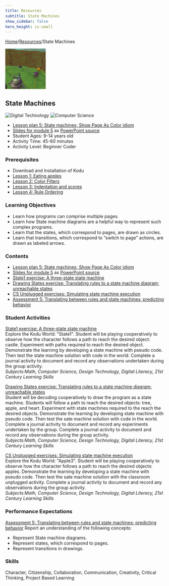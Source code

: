 ```yaml
---
title: Resources
subtitle: State Machines
show_sidebar: false
hero_height: is-small
---
```


[Home](..)/[Resources](.)/State Machines

[![](state_machines.png)](https://worlds.kodugamelab.com/world/r9vwvpH3v0SnRRZnB69x2Q==)

## State Machines
![Digital Technology](dt.png) ![Computer Science](cs.png)

* [Lesson plan 5: State machines; Show Page As Color idiom](https://www.cs.cmu.edu/~dst/Kodu/Curriculum/modules/05/lesson5.pdf) 
* [Slides for module 5](https://www.cs.cmu.edu/~dst/Kodu/Curriculum/modules/05/slides5.pdf) as [PowerPoint source](https://www.cs.cmu.edu/~dst/Kodu/Curriculum/modules/05/slides5.pptx) 
* Student Ages: 9-14 years old
* Activity Time: 45-60 minutes
* Activity Level: Beginner Coder

### Prerequisites 
* Download and Installation of Kodu
* [Lesson 1: Eating apples](eating_apples)
* [Lesson 2: Color Filters](color_filters)
* [Lesson 3: Indentation and scores](indentation_and_scores)
* [Lesson 4: Rule Ordering](rule_ordering)

### Learning Objectives
* Learn how programs can comprise multiple pages.
* Learn how State machine diagrams are a helpful way to represent such complex programs.
* Learn that the states, which correspond to pages, are drawn as circles.
* Learn that transitions, which correspond to “switch to page” actions, are drawn as labeled arrows.

### Contents
* [Lesson plan 5: State machines; Show Page As Color idiom](https://www.cs.cmu.edu/~dst/Kodu/Curriculum/modules/05/lesson5.pdf) 
* [Slides for module 5](https://www.cs.cmu.edu/~dst/Kodu/Curriculum/modules/05/slides5.pdf) as [PowerPoint source](https://www.cs.cmu.edu/~dst/Kodu/Curriculum/modules/05/slides5.pptx) 
* [State1 exercise: A three-state state machine](https://www.cs.cmu.edu/~dst/Kodu/Curriculum/modules/05/05-state1.pdf)
* [Drawing States exercise: Translating rules to a state machine diagram; unreachable states](https://www.cs.cmu.edu/~dst/Kodu/Curriculum/modules/05/05-drawing.pdf)
* [CS Unplugged exercises: Simulating state machine execution](https://www.cs.cmu.edu/~dst/Kodu/Curriculum/modules/05/05-unplugged.pdf)
* [Assessment 5: Translating between rules and state machines; predicting behavior](https://www.cs.cmu.edu/~dst/Kodu/Curriculum/modules/05/questionnaire5.pdf)

### Student Activities
[State1 exercise: A three-state state machine](https://www.cs.cmu.edu/~dst/Kodu/Curriculum/modules/05/05-state1.pdf)<br>
Explore the Kodu World: "State1". Student will be playing cooperatively to observe how the character follows a path to reach the desired object: castle. Experiment with paths required to reach the desired object. Demonstrate the learning by developing a state machine with pseudo code. Then test the state machine solution with code in the world. Complete a journal activity to document and record any observations undertaken during the group activity.<br>
*Subjects:Math, Computer Science, Design Technology, Digital Literacy, 21st Century Learning Skills*

[Drawing States exercise: Translating rules to a state machine diagram; unreachable states](https://www.cs.cmu.edu/~dst/Kodu/Curriculum/modules/05/05-drawing.pdf)<br>
Student will be decoding cooperatively to draw the program as a state machine. Students will follow a path to reach the desired objects: tree, apple, and heart. Experiment with state machines required to the reach the desired objects. Demonstrate the learning by developing state machine with pseudo code. Then test the sate machine solution with code in the world. Complete a journal activity to document and record any experiments undertaken by the group. Complete a journal activity to document and record any observations during the group activity.<br>
*Subjects:Math, Computer Science, Design Technology, Digital Literacy, 21st Century Learning Skills*

[CS Unplugged exercises: Simulating state machine execution](https://www.cs.cmu.edu/~dst/Kodu/Curriculum/modules/05/05-unplugged.pdf)<br>
Explore the Kodu World: "Apple3". Student will be playing cooperatively to observe how the character follows a path to reach the desired objects: apples. Demonstrate the learning by developing a state machine with pseudo code. Then test the sate machine solution with the classroom unplugged activity. Complete a journal activity to document and record any observations during the group activity.<br>
*Subjects:Math, Computer Science, Design Technology, Digital Literacy, 21st Century Learning Skills*

### Performance Expectations
[Assessment 5: Translating between rules and state machines; predicting behavior](https://www.cs.cmu.edu/~dst/Kodu/Curriculum/modules/05/questionnaire5.pdf) Report an understanding of the following concepts: 

* Represent State machine diagrams.
* Represent states, which correspond to pages.
* Represent transitions in drawings.

### Skills
Character,
Citizenship,
Collaboration,
Communication,
Creativity,
Critical Thinking,
Project Based Learning

    